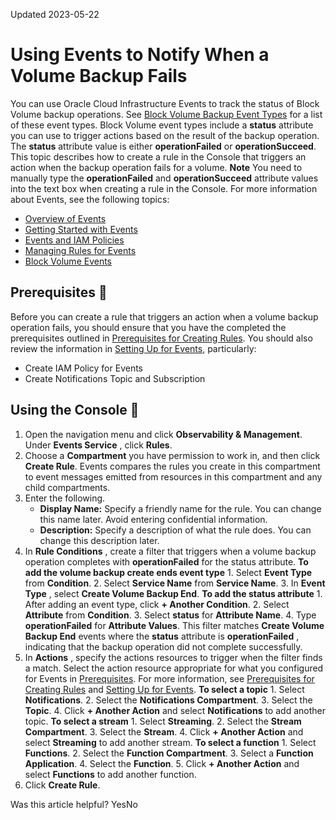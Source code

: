 Updated 2023-05-22
# Using Events to Notify When a Volume Backup Fails
You can use Oracle Cloud Infrastructure Events to track the status of Block Volume backup operations. See [Block Volume Backup Event Types](https://docs.oracle.com/iaas/Content/Events/Reference/eventsproducers.htm#blockevents__blockvolume_backup) for a list of these event types. Block Volume event types include a **status** attribute you can use to trigger actions based on the result of the backup operation. The **status** attribute value is either **operationFailed** or **operationSucceed**.
This topic describes how to create a rule in the Console that triggers an action when the backup operation fails for a volume.
**Note** You need to manually type the **operationFailed** and **operationSucceed** attribute values into the text box when creating a rule in the Console.
For more information about Events, see the following topics: 
  * [Overview of Events](https://docs.oracle.com/iaas/Content/Events/Concepts/eventsoverview.htm)
  * [Getting Started with Events](https://docs.oracle.com/iaas/Content/Events/Concepts/eventsgetstarted.htm)
  * [Events and IAM Policies](https://docs.oracle.com/iaas/Content/Events/Concepts/eventspolicy.htm)
  * [Managing Rules for Events](https://docs.oracle.com/iaas/Content/Events/Task/managingrules.htm)
  * [Block Volume Events](https://docs.oracle.com/iaas/Content/Events/Reference/eventsproducers.htm#blockevents__block_volume)


## Prerequisites 🔗 
Before you can create a rule that triggers an action when a volume backup operation fails, you should ensure that you have the completed the prerequisites outlined in [Prerequisites for Creating Rules](https://docs.oracle.com/iaas/Content/Events/Task/managingrules.htm#prereq).
You should also review the information in [Setting Up for Events](https://docs.oracle.com/iaas/Content/Events/Concepts/eventsgetstarted.htm#Setup), particularly:
  * Create IAM Policy for Events
  * Create Notifications Topic and Subscription


## Using the Console 🔗 
  1. Open the navigation menu and click **Observability & Management**. Under **Events Service** , click **Rules**. 
  2. Choose a **Compartment** you have permission to work in, and then click **Create Rule**.
Events compares the rules you create in this compartment to event messages emitted from resources in this compartment and any child compartments. 
  3. Enter the following. 
     * **Display Name:** Specify a friendly name for the rule. You can change this name later. Avoid entering confidential information.
     * **Description:** Specify a description of what the rule does. You can change this description later.
  4. In **Rule Conditions** , create a filter that triggers when a volume backup operation completes with **operationFailed** for the status attribute. 
**To add the volume backup create ends event type**
    1. Select **Event Type** from **Condition**. 
    2. Select **Service Name** from **Service Name**. 
    3. In **Event Type** , select **Create Volume Backup End**. 
**To add the status attribute**
    1. After adding an event type, click **+ Another Condition**.
    2. Select **Attribute** from **Condition**.
    3. Select **status** for **Attribute Name**. 
    4. Type **operationFailed** for **Attribute Values**. 
This filter matches **Create Volume Backup End** events where the **status** attribute is **operationFailed** , indicating that the backup operation did not complete successfully.
  5. In **Actions** , specify the actions resources to trigger when the filter finds a match. Select the action resource appropriate for what you configured for Events in [Prerequisites](https://docs.oracle.com/en-us/iaas/Content/Block/Tasks/backupstatusevents.htm#backupstatusevents_topic-Prerequisites). For more information, see [Prerequisites for Creating Rules](https://docs.oracle.com/iaas/Content/Events/Task/managingrules.htm#prereq) and [Setting Up for Events](https://docs.oracle.com/iaas/Content/Events/Concepts/eventsgetstarted.htm#Setup). 
**To select a topic**
    1. Select **Notifications**.
    2. Select the **Notifications Compartment**. 
    3. Select the **Topic**. 
    4. Click **+ Another Action** and select **Notifications** to add another topic. 
**To select a stream**
    1. Select **Streaming**.
    2. Select the **Stream Compartment**. 
    3. Select the **Stream**.
    4. Click **+ Another Action** and select **Streaming** to add another stream. 
**To select a function**
    1. Select **Functions**.
    2. Select the **Function Compartment**. 
    3. Select a **Function Application**. 
    4. Select the **Function**. 
    5. Click **+ Another Action** and select **Functions** to add another function. 
  6. Click **Create Rule**.


Was this article helpful?
YesNo

